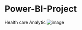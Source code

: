 # Power-BI-Project
Health care Analytic
![image](https://github.com/JAGANAYAK/Power-BI-Project/assets/137171350/b4f996dd-8d89-4c3f-a30b-b6dcf28ac319)
